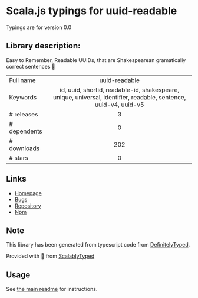 
# Scala.js typings for uuid-readable

Typings are for version 0.0

## Library description:
Easy to Remember, Readable UUIDs, that are Shakespearean gramatically correct sentences 🥳

|                    |                 |
| ------------------ | :-------------: |
| Full name          | uuid-readable |
| Keywords           | id, uuid, shortid, readable-id, shakespeare, unique, universal, identifier, readable, sentence, uuid-v4, uuid-v5 |
| # releases         | 3 |
| # dependents       | 0 |
| # downloads        | 202 |
| # stars            | 0 |

## Links
- [Homepage](https://github.com/Debdut/uuid-readable#readme)
- [Bugs](https://github.com/Debdut/uuid-readable/issues)
- [Repository](https://github.com/Debdut/readable-uuid)
- [Npm](https://www.npmjs.com/package/uuid-readable)
    


## Note
This library has been generated from typescript code from [DefinitelyTyped](https://definitelytyped.org).

Provided with :purple_heart: from [ScalablyTyped](https://github.com/oyvindberg/ScalablyTyped)

## Usage
See [the main readme](../../readme.md) for instructions.


